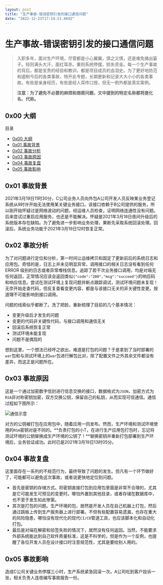 ```yaml
---
layout: post
title: "生产事故-错误密钥引发的接口通信问题"
date: "2022-12-23T17:14:21.069Z"
---
```

生产事故-错误密钥引发的接口通信问题
==================

> 入职多年，面对生产环境，尽管都是小心翼翼，慎之又慎，还是难免捅出篓子。轻则满头大汗，面红耳赤。重则系统停摆，损失资金。每一个生产事故的背后，都是宝贵的经验和教训，都是项目成员的血泪史。为了更好地防范和遏制今后的各类事故，特开此专题，长期更新和记录大大小小的各类事故。有些是亲身经历，有些是经人耳传口授，但无一例外都是真实案例。
> 
> **注意：为了避免不必要的麻烦和商密问题，文中提到的特定名称都将是化名、代称。**

0x00 大纲
-------

目录

*   [0x00 大纲](#0x00-大纲)
*   [0x01 事故背景](#0x01-事故背景)
*   [0x02 事故分析](#0x02-事故分析)
*   [0x03 事故原因](#0x03-事故原因)
*   [0x04 事故复盘](#0x04-事故复盘)
*   [0x05 事故影响](#0x05-事故影响)

0x01 事故背景
---------

2021年3月19日11时30分，C公司业务人员向外包A公司开发人员反映某业务登记系统从9时许开始无法使用某关键业务接口。该接口依赖于B公司提供的服务，所以刚开始怀疑过是网络波动的问题，经运维人员检查，证明网络连通性没有问题。后来尝试过重启应用服务，也还是不能解决。怀疑是2021年3月18日夜间升级后的系统版本存在缺陷。为了避免进一步影响业务处理，果断先采取系统回滚处理。回滚后，系统业务功能于2021年3月19日12时恢复正常。

0x02 事故分析
---------

为了对问题进行定位和分析，第一时间让运维拷贝和固定了更新前后的系统日志和应用包。奇怪的是，日志上并未见明显异常，调用接口的相关日志没有看到任何 ERROR 级别的日志或者异常堆栈信息。追踪了若干次业务接口调用，均是对端无任何返回，正常情况应该会返回类似`{"code":"200","msg":"succeed"}`的响应码和响应信息。尝试在测试环境上复现问题并断点跟踪调试，测试环境问题未复现！无奈开始走查代码，但反复查看变更内容，都是与该接口无关的非关键性变更。按道理不可能影响到接口调用。

问题的线索似乎都断了。洗了把脸，重新梳理了目前的几个基本情况：

*   变更升级后才发生的问题
*   变更的代码非关键性代码，与接口调用和通信无关
*   回滚后系统恢复正常
*   测试环境未能复现
*   问题不是偶现的

想到这里，一个想法已经呼之欲出，难道是打包的问题？于是拿到了当时部署的`war`包和与测试环境上的`war`包进行解包比对，除了配置文件之外其余文件都没有差异，而这正是问题所在。

0x03 事故原因
---------

这是一个通过加密数字信封进行信息交换的接口，数据格式为`JSON`，加密方式为`RSA`非对称密钥加密，双方交换公钥，保留自己的私钥，从而实现可信通信。通信过程如下图所示：

![通信示意](https://img2023.cnblogs.com/blog/1925794/202212/1925794-20221223124125316-1378861932.png)

对方的公钥被打包在应用包中，随着应用一同发布。然而，生产环境和测试环境使用的`RSA`密钥对是不同的。**负责打包的小T，在进行生产应用包打包时，忘记将测试环境的公钥替换成生产环境的公钥了！**替换密钥并重新打包部署到生产环境后，业务验证成功。此时已是2021年3月19日13时05分。

0x04 事故复盘
---------

这里面存在一系列的不规范行为，最终导致了问题的发生。但凡有一个环节做好了，可能都可以避免这次事故，或者说更快地定位到问题。

*   首先是密钥的存储方式。将密钥直接打包到应用包里面是非常不合理的，尤其是它可能发生可预见的变更时。哪怕外置到其他目录，或者存储在数据库中，也不至于发生如此惨案。
*   其次是打包的问题。生产环境的包，居然是开发人员在自己机器上打包，然后通过跳板上传到生产服务器上进行部署。不但有些配置容易遗漏，也存在重大的风险隐患，哪怕没有现代化的现代`CI/CD`管道工具，也应该脚本化和自动化打包。
*   最后是对端在解密和验签失败的情况下，居然没有任何返回。当然，不能要求外部系统能达到自己软件质量标准，这是不科学的，但是作为一个反例，也提醒了各位开发人员在设计接口时注意规范性，尤其是要给别人用的。

0x05 事故影响
---------

造成C公司关键业务停摆三小时，生产系统紧急回滚一次。A公司吃到客户投诉一张，相关负责人连夜编写事故报告一份。